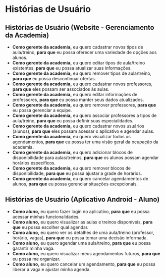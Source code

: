 
# Histórias de Usuário

## Histórias de Usuário (Website - Gerenciamento da Academia)

*   **Como gerente da academia,** eu quero cadastrar novos tipos de aula/treino, **para que** eu possa oferecer uma variedade de opções aos alunos.
*   **Como gerente da academia,** eu quero editar tipos de aula/treino existentes, **para que** eu possa atualizar suas informações.
*   **Como gerente da academia,** eu quero remover tipos de aula/treino, **para que** eu possa descontinuar ofertas.
*   **Como gerente da academia,** eu quero cadastrar novos professores, **para que** eles possam ser associados às aulas.
*   **Como gerente da academia,** eu quero editar informações de professores, **para que** eu possa manter seus dados atualizados.
*   **Como gerente da academia,** eu quero remover professores, **para que** eu possa gerenciar a equipe.
*   **Como gerente da academia,** eu quero associar professores a tipos de aula/treino, **para que** eu possa definir suas especialidades.
*   **Como gerente da academia,** eu quero cadastrar novos usuários (alunos), **para que** eles possam acessar o aplicativo e agendar aulas.
*   **Como gerente da academia,** eu quero visualizar todos os agendamentos, **para que** eu possa ter uma visão geral da ocupação da academia.
*   **Como gerente da academia,** eu quero adicionar blocos de disponibilidade para aulas/treinos, **para que** os alunos possam agendar horários específicos.
*   **Como gerente da academia,** eu quero remover blocos de disponibilidade, **para que** eu possa ajustar a grade de horários.
*   **Como gerente da academia,** eu quero cancelar agendamentos de alunos, **para que** eu possa gerenciar situações excepcionais.

## Histórias de Usuário (Aplicativo Android - Aluno)

*   **Como aluno,** eu quero fazer login no aplicativo, **para que** eu possa acessar minhas funcionalidades.
*   **Como aluno,** eu quero visualizar as aulas e treinos disponíveis, **para que** eu possa escolher qual agendar.
*   **Como aluno,** eu quero ver os detalhes de uma aula/treino (professor, horário, vagas), **para que** eu possa tomar uma decisão informada.
*   **Como aluno,** eu quero agendar uma aula/treino, **para que** eu possa garantir minha vaga.
*   **Como aluno,** eu quero visualizar meus agendamentos futuros, **para que** eu possa me organizar.
*   **Como aluno,** eu quero cancelar um agendamento, **para que** eu possa liberar a vaga e ajustar minha agenda.


